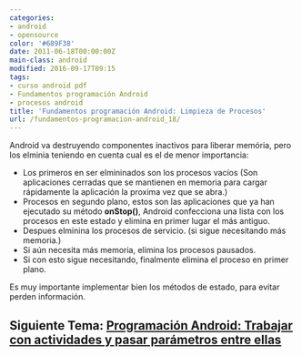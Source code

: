 ```yaml
---
categories:
- android
- opensource
color: '#689F38'
date: 2011-06-18T00:00:00Z
main-class: android
modified: 2016-09-17T09:15
tags:
- curso android pdf
- Fundamentos programación Android
- procesos android
title: 'Fundamentos programación Android: Limpieza de Procesos'
url: /fundamentos-programacion-android_18/
---
```


Android va destruyendo componentes inactivos para liberar memória, pero los elminia teniendo en cuenta cual es el de menor importancia:

  * Los primeros en ser elmininados son los procesos vacíos (Son aplicaciones cerradas que se mantienen en memoria para cargar rápidamente la aplicación la proxima vez que se abra.)
  * Procesos en segundo plano, estos son las aplicaciones que ya han ejecutado su método **onStop()**, Android confecciona una lista con los procesos en este estado y elimina en primer lugar el más antiguo.
  * Despues elminina los procesos de servicio. (si sigue necesitando más memoria.)
  * Si aún necesita más memoria, elimina los procesos pausados.
  * Si con esto sigue necesitando, finalmente elimina el proceso en primer plano.

<!--ad-->

Es muy importante implementar bien los métodos de estado, para evitar perden información.

## Siguiente Tema: [Programación Android: Trabajar con actividades y pasar parámetros entre ellas][1] 

 [1]: https://elbauldelprogramador.com/programacion-android-trabajar-con/
